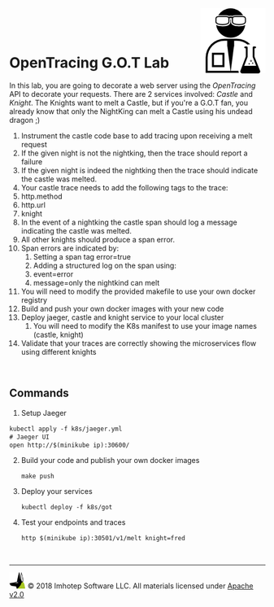 <img src="../assets/lab.png" align="right" width="auto" height="128"/>

<br/>
<br/>
<br/>

# OpenTracing G.O.T Lab

In this lab, you are going to decorate a web server using the *OpenTracing* API to
decorate your requests. There are 2 services involved: *Castle* and *Knight*. The
Knights want to melt a Castle, but if you're a G.O.T fan, you already
know that only the NightKing can melt a Castle using his undead dragon ;)

1. Instrument the castle code base to add tracing upon receiving a melt request
1. If the given night is not the nightking, then the trace should report a failure
1. If the given night is indeed the nightking then the trace should indicate the
  castle was melted.
1. Your castle trace needs to add the following tags to the trace:
  1. http.method
  2. http.url
  3. knight
1. In the event of a nightking the castle span should log a message indicating
   the castle was melted.
1. All other knights should produce a span error.
1. Span errors are indicated by:
   1. Setting a span tag error=true
   2. Adding a structured log on the span using:
    1. event=error
    2. message=only the nightkind can melt
1. You will need to modify the provided makefile to use your own docker registry
1. Build and push your own docker images with your new code
1. Deploy jaeger, castle and knight service to your local cluster
   1. You will need to modify the K8s manifest to use your image names (castle, knight)
1. Validate that your traces are correctly showing the microservices flow using
   different knights

<br/>

## Commands


1. Setup Jaeger

  ```shell
  kubectl apply -f k8s/jaeger.yml
  # Jaeger UI
  open http://$(minikube ip):30600/
  ```

2. Build your code and publish your own docker images

    ```shell
    make push
    ```

1. Deploy your services

    ```shell
    kubectl deploy -f k8s/got
    ```

1. Test your endpoints and traces

   ```shell
   http $(minikube ip):30501/v1/melt knight=fred
   ```

<br/>

---
<img src="../assets/imhotep_logo.png" width="32" height="auto"/> © 2018 Imhotep Software LLC.
All materials licensed under [Apache v2.0](http://www.apache.org/licenses/LICENSE-2.0)
